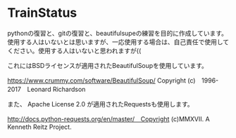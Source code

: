 # TrainStatus

pythonの復習と、gitの復習と、beautifulsupeの練習を目的に作成しています。
使用する人はいないとは思いますが、一応使用する場合は、自己責任で使用してください。使用する人はいないと思われますが((


これにはBSDライセンスが適用されたBeautifulSoupを使用しています。

https://www.crummy.com/software/BeautifulSoup/  Copyright (c)　1996-2017　Leonard Richardson

また、 Apache License 2.0 が適用されたRequestsも使用します。

http://docs.python-requests.org/en/master/　Copyright (c)MMXVII. A Kenneth Reitz Project.

